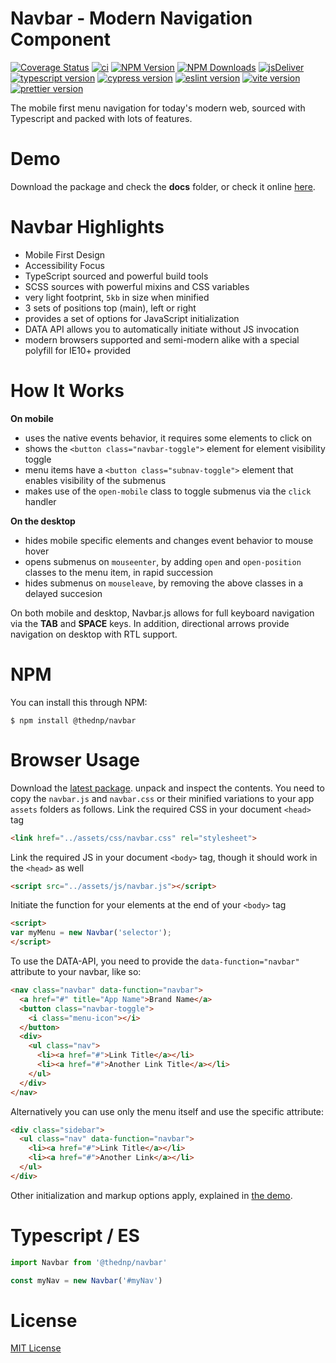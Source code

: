 # Navbar - Modern Navigation Component
[![Coverage Status](https://coveralls.io/repos/github/thednp/navbar/badge.svg)](https://coveralls.io/github/thednp/navbar)
[![ci](https://github.com/thednp/navbar/actions/workflows/ci.yml/badge.svg)](https://github.com/thednp/navbar/actions/workflows/ci.yml)
[![NPM Version](https://img.shields.io/npm/v/@thednp/navbar.svg)](https://www.npmjs.com/package/@thednp/navbar)
[![NPM Downloads](https://img.shields.io/npm/dm/@thednp/navbar.svg)](http://npm-stat.com/charts.html?package=@thednp/navbar)
[![jsDeliver](https://data.jsdelivr.com/v1/package/npm/@thednp/navbar/badge)](https://www.jsdelivr.com/package/npm/@thednp/navbar)
[![typescript version](https://img.shields.io/badge/typescript-5.0.2-brightgreen)](https://www.typescriptlang.org/)
[![cypress version](https://img.shields.io/badge/cypress-12.8.1-brightgreen)](https://www.cypress.io/)
[![eslint version](https://img.shields.io/badge/eslint-8.36.0-brightgreen)](https://github.com/eslint)
[![vite version](https://img.shields.io/badge/vite-4.2.0-brightgreen)](https://vitejs.dev/)
[![prettier version](https://img.shields.io/badge/prettier-2.8.4-brightgreen)](https://prettier.io/)

The mobile first menu navigation for today's modern web, sourced with Typescript and packed with lots of features.


# Demo
Download the package and check the **docs** folder, or check it online [here](http://thednp.github.io/navbar).

# Navbar Highlights
* Mobile First Design
* Accessibility Focus
* TypeScript sourced and powerful build tools
* SCSS sources with powerful mixins and CSS variables
* very light footprint, `5kb` in size when minified
* 3 sets of positions top (main), left or right
* provides a set of options for JavaScript initialization
* DATA API allows you to automatically initiate without JS invocation
* modern browsers supported and semi-modern alike with a special polyfill for IE10+ provided

# How It Works
**On mobile**
  * uses the native events behavior, it requires some elements to click on
  * shows the `<button class="navbar-toggle">` element for element visibility toggle
  * menu items have a `<button class="subnav-toggle">` element that enables visibility of the submenus
  * makes use of the `open-mobile` class to toggle submenus via the `click` handler</li>

**On the desktop**
  * hides mobile specific elements and changes event behavior to mouse hover
  * opens submenus on `mouseenter`, by adding `open` and `open-position` classes to the menu item, in rapid succession</li>
  * hides submenus on `mouseleave`, by removing the above classes in a delayed succesion</li>

On both mobile and desktop, Navbar.js allows for full keyboard navigation via the **TAB** and **SPACE** keys. In addition, directional arrows provide navigation on desktop with RTL support.

# NPM
You can install this through NPM:

```
$ npm install @thednp/navbar
```

# Browser Usage
Download the [latest package](https://github.com/thednp/navbar/archive/master.zip). unpack and inspect the contents. You need to copy the `navbar.js` and `navbar.css` or their minified variations to your app `assets` folders as follows.
Link the required CSS in your document `<head>` tag
```html
<link href="../assets/css/navbar.css" rel="stylesheet">
```

Link the required JS in your document  `<body>` tag, though it should work in the `<head>` as well
```html
<script src="../assets/js/navbar.js"></script>
```

Initiate the function for your elements at the end of your `<body>` tag
```html
<script>
var myMenu = new Navbar('selector');
</script>
```

To use the DATA-API, you need to provide the `data-function="navbar"` attribute to your navbar, like so:
```html
<nav class="navbar" data-function="navbar">
  <a href="#" title="App Name">Brand Name</a>
  <button class="navbar-toggle">
    <i class="menu-icon"></i>
  </button>
  <div>
    <ul class="nav">
      <li><a href="#">Link Title</a></li>
      <li><a href="#">Another Link Title</a></li>
    </ul>
  </div>
</nav>
```

Alternatively you can use only the menu itself and use the specific attribute:

```html
<div class="sidebar">
  <ul class="nav" data-function="navbar">
    <li><a href="#">Link Title</a></li>
    <li><a href="#">Another Link</a></li>
  </ul>
</div>
```

Other initialization and markup options apply, explained in [the demo](http://thednp.github.io/navbar/).


# Typescript / ES
```javascript
import Navbar from '@thednp/navbar'

const myNav = new Navbar('#myNav')
```


# License
[MIT License](https://github.com/thednp/navbar/blob/master/LICENSE)
